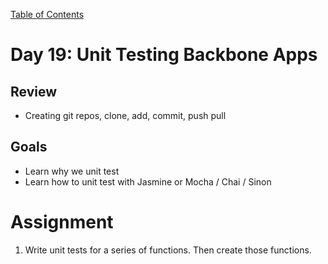 [Table of Contents](/README.md)

# Day 19: Unit Testing Backbone Apps

## Review
- Creating git repos, clone, add, commit, push pull

## Goals
- Learn why we unit test
- Learn how to unit test with Jasmine or Mocha / Chai / Sinon

# Assignment
1. Write unit tests for a series of functions. Then create those functions.